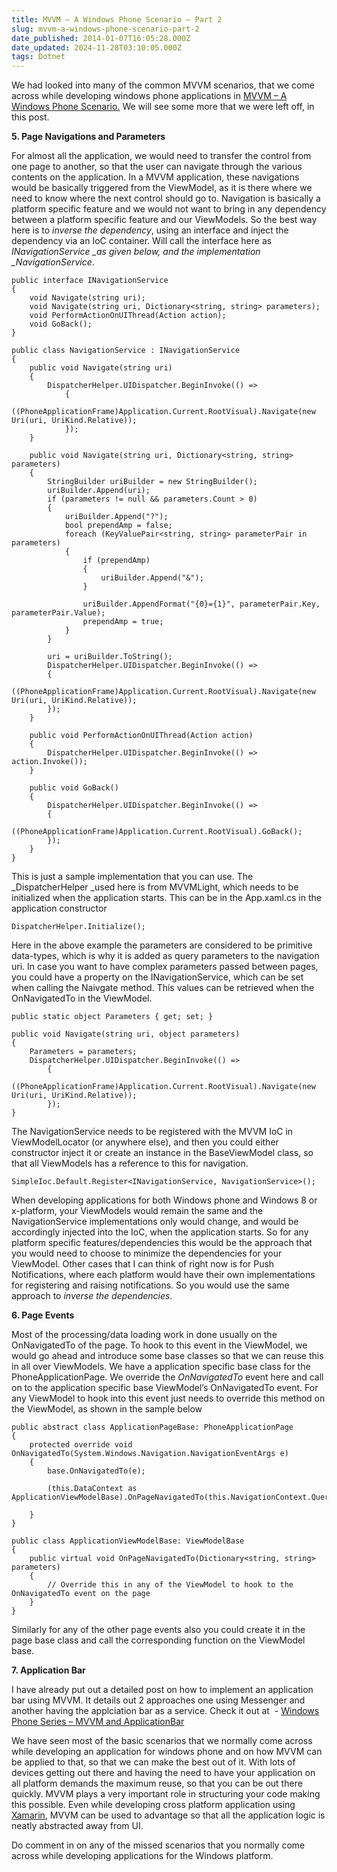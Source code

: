 ```yaml
---
title: MVVM – A Windows Phone Scenario – Part 2
slug: mvvm-a-windows-phone-scenario-part-2
date_published: 2014-01-07T16:05:28.000Z
date_updated: 2024-11-28T03:10:05.000Z
tags: Dotnet
---
```


We had looked into many of the common MVVM scenarios, that we come across while developing windows phone applications in [MVVM – A Windows Phone Scenario.](__GHOST_URL__/blog/mvvm-a-windows-phone-scenario/) We will see some more that we were left off, in this post.

**5. Page Navigations and Parameters**

For almost all the application, we would need to transfer the control from one page to another, so that the user can navigate through the various contents on the application. In a MVVM application, these navigations would be basically triggered from the ViewModel, as it is there where we need to know where the next control should go to. Navigation is basically a platform specific feature and we would not want to bring in any dependency between a platform specific feature and our ViewModels. So the best way here is to *inverse the dependency*, using an interface and inject the dependency via an IoC container. Will call the interface here as *INavigationService _as given below, and the implementation _NavigationService*.

    public interface INavigationService
    {
    	void Navigate(string uri);
    	void Navigate(string uri, Dictionary<string, string> parameters);
    	void PerformActionOnUIThread(Action action);
    	void GoBack();
    }
    
    public class NavigationService : INavigationService
    {
    	public void Navigate(string uri)
    	{
    		DispatcherHelper.UIDispatcher.BeginInvoke(() =>
    			{
    				((PhoneApplicationFrame)Application.Current.RootVisual).Navigate(new Uri(uri, UriKind.Relative));
    			});
    	}
    
    	public void Navigate(string uri, Dictionary<string, string> parameters)
    	{
    		StringBuilder uriBuilder = new StringBuilder();
    		uriBuilder.Append(uri);
    		if (parameters != null && parameters.Count > 0)
    		{
    			uriBuilder.Append("?");
    			bool prependAmp = false;
    			foreach (KeyValuePair<string, string> parameterPair in parameters)
    			{
    				if (prependAmp)
    				{
    					uriBuilder.Append("&");
    				}
    
    				uriBuilder.AppendFormat("{0}={1}", parameterPair.Key, parameterPair.Value);
    				prependAmp = true;
    			}
    		}
    
    		uri = uriBuilder.ToString();
    		DispatcherHelper.UIDispatcher.BeginInvoke(() =>
    		{
    			((PhoneApplicationFrame)Application.Current.RootVisual).Navigate(new Uri(uri, UriKind.Relative));
    		});
    	}
    
    	public void PerformActionOnUIThread(Action action)
    	{
    		DispatcherHelper.UIDispatcher.BeginInvoke(() => action.Invoke());
    	}
    
    	public void GoBack()
    	{
    		DispatcherHelper.UIDispatcher.BeginInvoke(() =>
    		{
    			((PhoneApplicationFrame)Application.Current.RootVisual).GoBack();
    		});
    	}
    }
    

This is just a sample implementation that you can use. The _DispatcherHelper _used here is from MVVMLight, which needs to be initialized when the application starts. This can be in the App.xaml.cs in the application constructor

    DispatcherHelper.Initialize();
    

Here in the above example the parameters are considered to be primitive data-types, which is why it is added as query parameters to the navigation uri. In case you want to have complex parameters passed between pages, you could have a property on the INavigationService, which can be set when calling the Naivgate method. This values can be retrieved when the OnNavigatedTo in the ViewModel.

    public static object Parameters { get; set; }
    
    public void Navigate(string uri, object parameters)
    {
        Parameters = parameters;
        DispatcherHelper.UIDispatcher.BeginInvoke(() =>
            {
                ((PhoneApplicationFrame)Application.Current.RootVisual).Navigate(new Uri(uri, UriKind.Relative));
            });
    }
    

The NavigationService needs to be registered with the MVVM IoC in ViewModelLocator (or anywhere else), and then you could either constructor inject it or create an instance in the BaseViewModel class, so that all ViewModels has a reference to this for navigation.

    SimpleIoc.Default.Register<INavigationService, NavigationService>();
    

When developing applications for both Windows phone and Windows 8 or x-platform, your ViewModels would remain the same and the NavigationService implementations only would change, and would be accordingly injected into the IoC, when the application starts. So for any platform specific features/dependencies this would be the approach that you would need to choose to minimize the dependencies for your ViewModel. Other cases that I can think of right now is for Push Notifications, where each platform would have their own implementations for registering and raising notifications. So you would use the same approach to *inverse the dependencies.*

**6. Page Events**

Most of the processing/data loading work in done usually on the OnNavigatedTo of the page. To hook to this event in the ViewModel, we would go ahead and introduce some base classes so that we can reuse this in all over ViewModels. We have a application specific base class for the PhoneApplicationPage. We override the *OnNavigatedTo* event here and call on to the application specific base ViewModel’s OnNavigatedTo event. For any ViewModel to hook into this event just needs to override this method on the ViewModel, as shown in the sample below

    public abstract class ApplicationPageBase: PhoneApplicationPage
    {
        protected override void OnNavigatedTo(System.Windows.Navigation.NavigationEventArgs e)
        {
            base.OnNavigatedTo(e);
    
            (this.DataContext as ApplicationViewModelBase).OnPageNavigatedTo(this.NavigationContext.QueryString);
    
        }
    }
    
    public class ApplicationViewModelBase: ViewModelBase
    {
        public virtual void OnPageNavigatedTo(Dictionary<string, string> parameters)
        {
            // Override this in any of the ViewModel to hook to the OnNavigatedTo event on the page
        }
    }
    

Similarly for any of the other page events also you could create it in the page base class and call the corresponding function on the ViewModel base.

**7. Application Bar**

I have already put out a detailed post on how to implement an application bar using MVVM. It details out 2 approaches one using Messenger and another having the applciation bar as a service. Check it out at  - [Windows Phone Series – MVVM and ApplicationBar](__GHOST_URL__/blog/windows-phone-series-mvvm-and-applicationbar/)

We have seen most of the basic scenarios that we normally come across while developing an application for windows phone and on how MVVM can be applied to that, so that we can make the best out of it. With lots of devices getting out there and having the need to have your application on all platform demands the maximum reuse, so that you can be out there quickly. MVVM plays a very important role in structuring your code making this possible. Even while developing cross platform application using [Xamarin](http://xamarin.com/), MVVM can be used to advantage so that all the application logic is neatly abstracted away from UI.

Do comment in on any of the missed scenarios that you normally come across while developing applications for the Windows platform.
